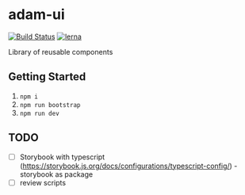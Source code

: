 # adam-ui

[![Build Status](https://travis-ci.org/stacythen/adam-ui.svg?branch=master)](https://travis-ci.org/stacythen/adam-ui)
[![lerna](https://img.shields.io/badge/maintained%20with-lerna-cc00ff.svg)](https://lerna.js.org/)

Library of reusable components

## Getting Started

1. `npm i`
2. `npm run bootstrap`
3. `npm run dev`

## TODO

- [ ] Storybook with typescript (https://storybook.js.org/docs/configurations/typescript-config/) - storybook as package
- [ ] review scripts
